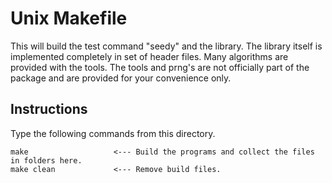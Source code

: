 # Unix Makefile

This will build the test command "seedy" and the library. The library itself is implemented completely in set of header files. Many algorithms are provided with the tools. The tools and prng's are not officially part of the package and are provided for your convenience only.

## Instructions

Type the following commands from this directory.

	make                   <--- Build the programs and collect the files in folders here.
	make clean             <--- Remove build files.
